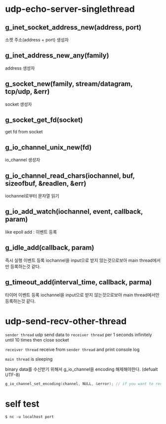 # udp-echo-server-singlethread

## g_inet_socket_address_new(address, port)
소켓 주소(address + port) 생성자
## g_inet_address_new_any(family)
address 생성자
## g_socket_new(family, stream/datagram, tcp/udp, &err)
socket 생성자
## g_socket_get_fd(socket)
get fd from socket
## g_io_channel_unix_new(fd)
io_channel 생성자
## g_io_channel_read_chars(iochannel, buf, sizeofbuf, &readlen, &err)
iochannel로부터 문자열 읽기
## g_io_add_watch(iochannel, event, callback, param)
like epoll add : 이벤트 등록
## g_idle_add(callback, param)
즉시 실행 이벤트 등록
iochannel을 input으로 받지 않는것으로보아 main thread에서만 등록하는것 같다.
## g_timeout_add(interval_time, callback, parma)
타이머 이벤트 등록
iochannel을 input으로 받지 않는것으로보아 main thread에서만 등록하는것 같다.


# udp-send-recv-other-thread

`sender thread` udp send data to `receiver thread` per 1 seconds infinitely until 10 times then close socket

`receiver thread` receive from `sender thread` and print console log

`main thread` is sleeping

binary data를 수신받기 위해서 g_io_channel을 encoding 해제해야한다. (defualt UTF-8)
``` c
g_io_channel_set_encoding(channel, NULL, &error); // if you want to receive a binary data
```


# self test
```
$ nc -u localhost port 
```


